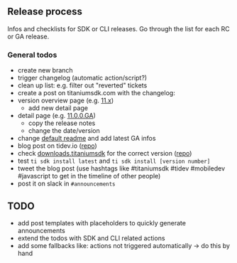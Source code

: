 ## Release process

Infos and checklists for SDK or CLI releases. Go through the list for each RC or GA release.

### General todos

* create new branch
* trigger changelog (automatic action/script?)
* clean up list: e.g. filter out "reverted" tickets
* create a post on titaniumsdk.com with the changelog:
 * version overview page (e.g. [11.x](https://github.com/tidev/titanium-docs/blob/main/docs/guide/Titanium_SDK/Titanium_SDK_Release_Notes/Titanium_SDK_Release_Notes_11.x/README.md))
   * add new detail page
 * detail page (e.g. [11.0.0.GA](https://github.com/tidev/titanium-docs/blob/main/docs/guide/Titanium_SDK/Titanium_SDK_Release_Notes/Titanium_SDK_Release_Notes_11.x/Titanium_SDK_11.0.0.GA_Release_Note.md))
   * copy the release notes
   * change the date/version
 * change [default readme](https://github.com/tidev/titanium-docs/blob/main/docs/guide/Titanium_SDK/Titanium_SDK_Release_Notes/README.md) and add latest GA infos
* blog post on tidev.io ([repo](https://github.com/tidev/tidev-www/tree/main/posts/2022))
* check [downloads.titaniumsdk](https://downloads.titaniumsdk.com/releases) for the correct version ([repo](https://github.com/tidev/downloads-www))
* test `ti sdk install latest` and `ti sdk install [version number]`
* tweet the blog post (use hashtags like #titaniumsdk #tidev #mobiledev #javascript to get in the timeline of other people)
* post it on slack in `#announcements`



## TODO

* add post templates with placeholders to quickly generate announcements
* extend the todos with SDK and CLI related actions
* add some fallbacks like: actions not triggered automatically -> do this by hand
